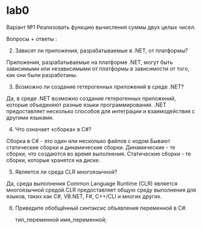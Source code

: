 # lab0
Варіант №1 Реализовать функцию вычисления суммы двух целых чисел.

Вопросы + ответы : 

2. Зависят ли приложения, разрабатываемые в .NET, от платформы?
   
  Приложения, разрабатываемые на платформе .NET, могут быть зависимыми или независимыми от платформы в зависимости от того, как они были разработаны.

3. Возможно ли создание гетерогенных приложений в среде .NET?
   
  Да, в среде .NET возможно создание гетерогенных приложений, которые объединяют разные языки программирования. .NET предоставляет несколько способов для интеграции и взаимодействия с другими языками.

4. Что означает «сборка» в C#?
   
  Сборка в C# - это один или несколько файлов с кодом.Бывают статические сборки и динамические сборки. Динамические - те сборки, что создаются во время выполнения. Статические сборки - те сборки, которые хранятся     на диске.
 
5. Является ли среда CLR многоязычной?
   
  Да, среда выполнения Common Language Runtime (CLR) является многоязычной средой.CLR предоставляет общую среду выполнения для языков, таких как C#, VB.NET, F#, C++/CLI и многих других.

6. Приведите обобщённый синтаксис объявления переменной в C#.
    
   тип_переменной имя_переменной;
